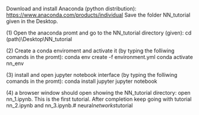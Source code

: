 Download and install Anaconda (python distribution): https://www.anaconda.com/products/individual
Save the folder NN_tutorial given in the Desktop. 

(1) Open the anaconda promt and go to the NN_tutorial directory (given):
cd (path)\Desktop\NN_tutorial 

(2) Create a conda enviroment and activate it (by typing the folliwing comands in the promt):
conda env create -f environment.yml
conda activate nn_env

(3) install and open jupyter notebook interface (by typing the folliwing comands in the promt):
conda install jupyter 
jupyter notebook 

(4) a browser window should open showing the NN_tutorial directory: open nn_1.ipynb. This is the first tutorial. After completion keep going with tutorial nn_2.ipynb and nn_3.ipynb.#   n e u r a l _ n e t w o r k s _ t u t o r i a l  
 